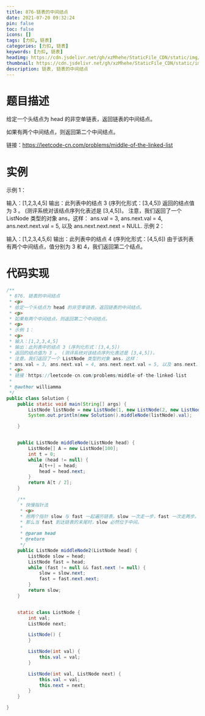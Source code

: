 ```yaml
---
title: 876-链表的中间结点
date: 2021-07-20 09:32:24
pin: false
toc: false
icons: []
tags: [力扣, 链表]
categories: [力扣, 链表]
keywords: [力扣, 链表]
headimg: https://cdn.jsdelivr.net/gh/xzMhehe/StaticFile_CDN/static/img/20210721101241.jpg
thumbnail: https://cdn.jsdelivr.net/gh/xzMhehe/StaticFile_CDN/static/img/20210721101241.jpg
description: 链表, 链表的中间结点
---
```

# 题目描述
给定一个头结点为 head 的非空单链表，返回链表的中间结点。

如果有两个中间结点，则返回第二个中间结点。

链接：https://leetcode-cn.com/problems/middle-of-the-linked-list


# 实例
示例 1：

输入：[1,2,3,4,5]
输出：此列表中的结点 3 (序列化形式：[3,4,5])
返回的结点值为 3 。 (测评系统对该结点序列化表述是 [3,4,5])。
注意，我们返回了一个 ListNode 类型的对象 ans，这样：
ans.val = 3, ans.next.val = 4, ans.next.next.val = 5, 以及 ans.next.next.next = NULL.
示例 2：

输入：[1,2,3,4,5,6]
输出：此列表中的结点 4 (序列化形式：[4,5,6])
由于该列表有两个中间结点，值分别为 3 和 4，我们返回第二个结点。


# 代码实现

```java
/**
 * 876. 链表的中间结点
 * <p>
 * 给定一个头结点为 head 的非空单链表，返回链表的中间结点。
 * <p>
 * 如果有两个中间结点，则返回第二个中间结点。
 * <p>
 * 示例 1：
 * <p>
 * 输入：[1,2,3,4,5]
 * 输出：此列表中的结点 3 (序列化形式：[3,4,5])
 * 返回的结点值为 3 。 (测评系统对该结点序列化表述是 [3,4,5])。
 * 注意，我们返回了一个 ListNode 类型的对象 ans，这样：
 * ans.val = 3, ans.next.val = 4, ans.next.next.val = 5, 以及 ans.next.next.next = NULL.
 * <p>
 * 链接：https://leetcode-cn.com/problems/middle-of-the-linked-list
 *
 * @author williamma
 */
public class Solution {
    public static void main(String[] args) {
        ListNode listNode = new ListNode(1, new ListNode(2, new ListNode(5, new ListNode(9))));
        System.out.println(new Solution().middleNode(listNode).val);

    }


    public ListNode middleNode(ListNode head) {
        ListNode[] A = new ListNode[100];
        int t = 0;
        while (head != null) {
            A[t++] = head;
            head = head.next;
        }
        return A[t / 2];
    }

    /**
     * 快慢指针法
     * <p>
     * 用两个指针 slow 与 fast 一起遍历链表。slow 一次走一步，fast 一次走两步。
     * 那么当 fast 到达链表的末尾时，slow 必然位于中间。
     *
     * @param head
     * @return
     */
    public ListNode middleNode2(ListNode head) {
        ListNode slow = head;
        ListNode fast = head;
        while (fast != null && fast.next != null) {
            slow = slow.next;
            fast = fast.next.next;
        }
        return slow;
    }


    static class ListNode {
        int val;
        ListNode next;

        ListNode() {
        }

        ListNode(int val) {
            this.val = val;
        }

        ListNode(int val, ListNode next) {
            this.val = val;
            this.next = next;
        }
    }

}
```
